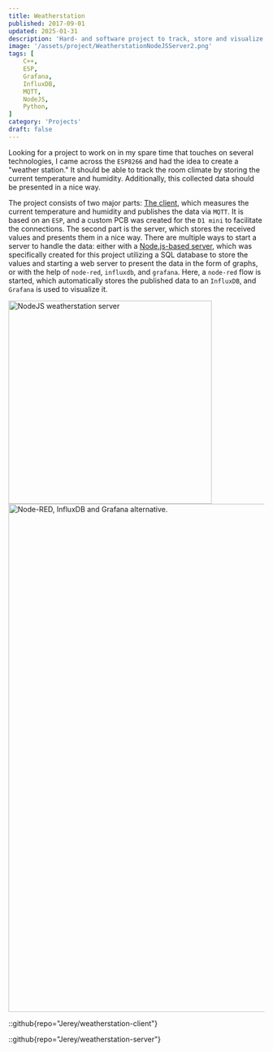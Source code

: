 ```yaml
---
title: Weatherstation
published: 2017-09-01
updated: 2025-01-31
description: 'Hard- and software project to track, store and visualize the current temperature and humidity.'
image: '/assets/project/WeatherstationNodeJSServer2.png'
tags: [
    C++, 
    ESP, 
    Grafana, 
    InfluxDB,
    MQTT, 
    NodeJS,
    Python, 
]
category: 'Projects'
draft: false 
---
```


Looking for a project to work on in my spare time that touches on several technologies, I came across the `ESP8266` and had the idea to create a "weather station." It should be able to track the room climate by storing the current temperature and humidity. Additionally, this collected data should be presented in a nice way.

The project consists of two major parts: [The client](https://github.com/jerey/weatherstation-client), which measures the current temperature and humidity and publishes the data via `MQTT`. It is based on an `ESP`, and a custom PCB was created for the `D1 mini` to facilitate the connections. The second part is the server, which stores the received values and presents them in a nice way. There are multiple ways to start a server to handle the data: either with a [Node.js-based server](https://github.com/jerey/weatherstation-server), which was specifically created for this project utilizing a SQL database to store the values and starting a web server to present the data in the form of graphs, or with the help of `node-red`, `influxdb`, and `grafana`. Here, a `node-red` flow is started, which automatically stores the published data to an `InfluxDB`, and `Grafana` is used to visualize it.

<img src="/assets/project/WeatherstationNodeJSServer1.png" alt="NodeJS weatherstation server" width="400">

<img src="/assets/project/WeatherstationGrafana.png" alt="Node-RED, InfluxDB and Grafana alternative." width="1000">

::github{repo="Jerey/weatherstation-client"}

::github{repo="Jerey/weatherstation-server"}
